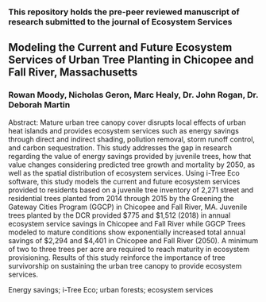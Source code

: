 ### This repository holds the pre-peer reviewed manuscript of research submitted to the journal of Ecosystem Services

## Modeling the Current and Future Ecosystem Services of Urban Tree Planting in Chicopee and Fall River, Massachusetts
### Rowan Moody, Nicholas Geron, Marc Healy, Dr. John Rogan, Dr. Deborah Martin
Abstract: Mature urban tree canopy cover disrupts local effects of urban heat islands and
provides ecosystem services such as energy savings through direct and indirect
shading, pollution removal, storm runoff control, and carbon sequestration. This study
addresses the gap in research regarding the value of energy savings provided by
juvenile trees, how that value changes considering predicted tree growth and mortality
by 2050, as well as the spatial distribution of ecosystem services. Using i-Tree Eco
software, this study models the current and future ecosystem services provided to
residents based on a juvenile tree inventory of 2,271 street and residential trees
planted from 2014 through 2015 by the Greening the Gateway Cities Program (GGCP)
in Chicopee and Fall River, MA. Juvenile trees planted by the DCR provided $775 and
$1,512 (2018) in annual ecosystem service savings in Chicopee and Fall River while
GGCP Trees modeled to mature conditions show exponentially increased total annual
savings of $2,294 and $4,401 in Chicopee and Fall River (2050). A minimum of two to
three trees per acre are required to reach maturity in ecosystem provisioning. Results
of this study reinforce the importance of tree survivorship on sustaining the urban tree
canopy to provide ecosystem services.

Energy savings; i-Tree Eco; urban forests; ecosystem services
